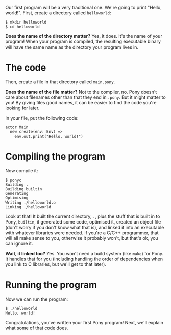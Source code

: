 Our first program will be a very traditional one. We're going to print "Hello, world!". First, create a directory called `helloworld`:

```
$ mkdir helloworld
$ cd helloworld
```

__Does the name of the directory matter?__ Yes, it does. It's the name of your program! When your program is compiled, the resulting executable binary will have the same name as the directory your program lives in.

# The code

Then, create a file in that directory called `main.pony`. 

__Does the name of the file matter?__ Not to the compiler, no. Pony doesn't care about filenames other than that they end in `.pony`. But it might matter to you! By giving files good names, it can be easier to find the code you're looking for later.

In your file, put the following code:

```
actor Main
  new create(env: Env) =>
    env.out.print("Hello, world!")
```

# Compiling the program

Now compile it:

```
$ ponyc
Building .
Building builtin
Generating
Optimising
Writing ./helloworld.o
Linking ./helloworld
```

Look at that! It built the current directory, `.`, plus the stuff that is built in to Pony, `builtin`, it generated some code, optimised it, created an object file (don't worry if you don't know what that is), and linked it into an executable with whatever libraries were needed. If you're a C/C++ programmer, that will all make sense to you, otherwise it probably won't, but that's ok, you can ignore it.

__Wait, it linked too?__ Yes. You won't need a build system (like `make`) for Pony. It handles that for you (including handling the order of dependencies when you link to C libraries, but we'll get to that later).

# Running the program

Now we can run the program:

```
$ ./helloworld
Hello, world!
```

Congratulations, you've written your first Pony program! Next, we'll explain what some of that code does.
